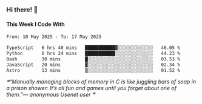 ### Hi there! 👋

#### This Week I Code With
<!--START_SECTION:waka-->

```txt
From: 10 May 2025 - To: 17 May 2025

TypeScript   6 hrs 40 mins   ███████████▓░░░░░░░░░░░░░   46.05 %
Python       6 hrs 24 mins   ███████████░░░░░░░░░░░░░░   44.23 %
Bash         30 mins         █░░░░░░░░░░░░░░░░░░░░░░░░   03.53 %
JavaScript   20 mins         ▓░░░░░░░░░░░░░░░░░░░░░░░░   02.34 %
Astro        13 mins         ▒░░░░░░░░░░░░░░░░░░░░░░░░   01.52 %
```

<!--END_SECTION:waka-->

<!--STARTS_HERE_QUOTE_README-->
<i>❝“Manually managing blocks of memory in C is like juggling bars of soap in a prison shower: It’s all fun and games until you forget about one of them.”— anonymous Usenet user   ❞</i>
<!--ENDS_HERE_QUOTE_README-->
